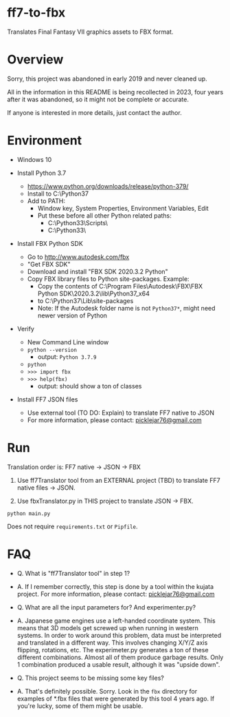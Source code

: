 # ff7-to-fbx

Translates Final Fantasy VII graphics assets to FBX format.

# Overview

Sorry, this project was abandoned in early 2019 and never cleaned up.

All in the information in this README is being recollected in 2023,
four years after it was abandoned, so it might not be complete or accurate.

If anyone is interested in more details, just contact the author.

# Environment

- Windows 10

- Install Python 3.7
  - https://www.python.org/downloads/release/python-379/
  - Install to C:\Python37
  - Add to PATH:
    - Window key, System Properties, Environment Variables, Edit
    - Put these before all other Python related paths:
        - C:\Python33\Scripts\
        - C:\Python33\

- Install FBX Python SDK
  - Go to http://www.autodesk.com/fbx
  - "Get FBX SDK"
  - Download and install "FBX SDK 2020.3.2 Python"
  - Copy FBX library files to Python site-packages. Example:
    - Copy the contents of C:\Program Files\Autodesk\FBX\FBX Python SDK\2020.3.2\lib\Python37_x64
    - to C:\Python37\Lib\site-packages
    - Note: If the Autodesk folder name is not `Python37*`, might need newer version of Python

- Verify
  - New Command Line window
  - `python --version`
    - output: `Python 3.7.9`
  - `python`
  - `>>> import fbx`
  - `>>> help(fbx)`
    - output: should show a ton of classes

- Install FF7 JSON files
  - Use external tool (TO DO: Explain) to translate FF7 native to JSON
  - For more information, please contact: picklejar76@gmail.com

# Run

Translation order is: FF7 native -> JSON -> FBX

1. Use ff7Translator tool from an EXTERNAL project (TBD)
to translate FF7 native files -> JSON.

2. Use fbxTranslator.py in THIS project
to translate JSON -> FBX.

`python main.py`

Does not require `requirements.txt` or `Pipfile`.

# FAQ

- Q. What is "ff7Translator tool" in step 1?

- A. If I remember correctly, this step is done by a tool within the kujata project.
For more information, please contact: picklejar76@gmail.com

- Q. What are all the input parameters for? And experimenter.py?

- A. Japanese game engines use a left-handed coordinate system.
This means that 3D models get screwed up when running in western systems.
In order to work around this problem, data must be interpreted and translated
in a different way. This involves changing X/Y/Z axis flipping, rotations, etc.
The experimeter.py generates a ton of these different combinations.
Almost all of them produce garbage results.
Only 1 combination produced a usable result, although it was "upside down".

- Q. This project seems to be missing some key files?

- A. That's definitely possible. Sorry.
Look in the `fbx` directory for examples of *.fbx files that
were generated by this tool 4 years ago. If you're lucky,
some of them might be usable.
